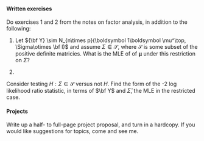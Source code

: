 #### Written exercises 

Do  exercises 1 and 2 from the 
notes on factor analysis, in addition to the following:

1. Let ${\bf Y} \sim N_{n\times p}(\boldsymbol 1\boldsymbol \mu^\top, \Sigma\otimes \bf I)$
and assume $\Sigma \in \mathcal S$,
where $\mathcal S$ is some subset of the positive
definite matricies. What is the MLE of of $\boldsymbol \mu$
under this restriction on $\Sigma$?

2. 
Consider testing $H:\Sigma \in \mathcal S$ versus not $H$. 
Find the form of the -2 log likelihood ratio statistic, 
in terms of $\bf Y$ and $\hat \Sigma$, the MLE in the restricted 
case. 



####  Projects

Write up a half-  to full-page project proposal, and turn in a hardcopy. 
If you would like suggestions for topics, come and see me. 



